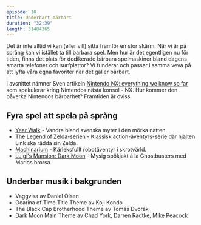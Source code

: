 ```yaml
---
episode: 10
title: Underbart bärbart
duration: "32:39"
length: 31484365
---
```


Det är inte alltid vi kan (eller vill) sitta framför en stor skärm. När vi är på språng kan vi istället ta till bärbara spel. Men hur är det egentligen nu för tiden, finns det plats för dedikerade bärbara spelmaskiner bland dagens smarta telefoner och surfplattor? Vi funderar och passar i samma veva på att lyfta våra egna favoriter när det gäller bärbart.

I avsnittet nämner Sven artikeln [Nintendo NX: everything we know so far][1] som spekulerar kring Nintendos nästa konsol - NX. Hur kommer den påverka Nintendos bärbarhet? Framtiden är oviss.

## Fyra spel att spela på språng

* [Year Walk][2] - Vandra bland svenska myter i den mörka natten.
* [The Legend of Zelda-serien][3] - Klassisk action-äventyrs-serie där hjälten Link ska rädda sin Zelda.
* [Machinarium][4] - Kärleksfullt robotäventyr i skrotvärld.
* [Luigi's Mansion: Dark Moon][5] - Mysig spökjakt à la Ghostbusters med Marios brorsa.

## Underbar musik i bakgrunden

* Vaggvisa av Daniel Olsen
* Ocarina of Time Title Theme av Koji Kondo
* The Black Cap Brotherhood Theme av Tomáš Dvořák
* Dark Moon Main Theme av Chad York, Darren Radtke, Mike Peacock

[1]: https://www.theverge.com/2016/4/27/11516888/nintendo-nx-new-console-news-date-games
[2]: https://simogo.com/work/year-walk/
[3]: https://zelda.com/#threeds
[4]: https://machinarium.net
[5]: https://luigismansion.nintendo.com
